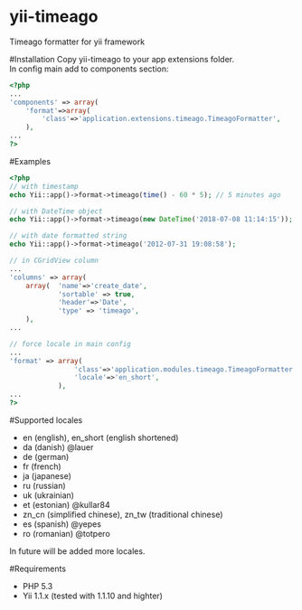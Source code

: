 yii-timeago
===========

Timeago formatter for yii framework

#Installation
Copy yii-timeago to your app extensions folder.  
In config main add to components section:  
```php
<?php
...
'components' => array(
	'format'=>array(
		'class'=>'application.extensions.timeago.TimeagoFormatter',
    ),
...
?>
```

#Examples
```php
<?php
// with timestamp
echo Yii::app()->format->timeago(time() - 60 * 5); // 5 minutes ago

// with DateTime object 
echo Yii::app()->format->timeago(new DateTime('2018-07-08 11:14:15'));

// with date formatted string
echo Yii::app()->format->timeago('2012-07-31 19:08:58');

// in CGridView column
...
'columns' => array(
	array(  'name'=>'create_date',
            'sortable' => true,
            'header'=>'Date',
            'type' => 'timeago',
    ),
...

// force locale in main config
...
'format' => array(
				'class'=>'application.modules.timeago.TimeagoFormatter',
            	'locale'=>'en_short',
        	),
...
?>
```

#Supported locales
* en (english), en_short (english shortened)
* da (danish) @lauer
* de (german)
* fr (french)
* ja (japanese)
* ru (russian)
* uk (ukrainian)
* et (estonian) @kullar84
* zn_cn (simplified chinese), zn_tw (traditional chinese)  
* es (spanish) @yepes
* ro (romanian) @totpero

In future will be added more locales.  

#Requirements
* PHP 5.3
* Yii 1.1.x (tested with 1.1.10 and highter)
